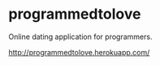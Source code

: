 # programmedtolove

Online dating application for programmers.

http://programmedtolove.herokuapp.com/


